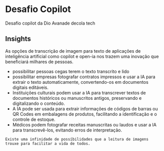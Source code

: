 # Desafio Copilot
Desafio copilot da Dio Avanade decola tech

## Insights 

  As opções de transcrição de imagem para texto de aplicações de inteligência artificial como copilot e open-ia nos trazem uma inovação que beneficiará milhares de pessoas.
  - possibilitar pessoas cegas terem o texto transcrito e lido
  - possibilitar  empresas fotografar contratos impressos e usar a IA para extrair o texto automaticamente, convertendo-os em documentos digitais editáveis.
  - Instituições culturais podem usar a IA para transcrever textos de documentos históricos ou manuscritos antigos, preservando e digitalizando o conteúdo.
  - A IA pode ser usada para extrair informações de códigos de barras ou QR Codes em embalagens de produtos, facilitando a identificação e o controle de estoque.
  -  Médicos podem fotografar receitas manuscritas ou laudos e usar a IA para transcrevê-los, evitando erros de interpretação.

    Existe uma infinidade de possíbilidades que a leitura de imagens trouxe para facilitar a vida de todos.
